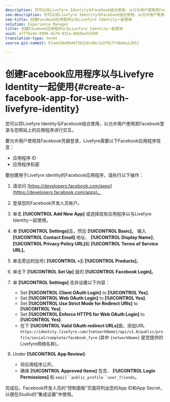 ```yaml
---
description: 您可以将Livefyre Identity与Facebook结合使用，以允许用户使用其Facebook登录与您网站上的应用程序进行交互。
seo-description: 您可以将Livefyre Identity与Facebook结合使用，以允许用户使用其Facebook登录与您网站上的应用程序进行交互。
seo-title: 创建Facebook应用程序以与Livefyre Identity一起使用
solution: Experience Manager
title: 创建Facebook应用程序以与Livefyre Identity一起使用
uuid: a7f7be4e-8986-4e79-831a-0bb0ae55599
translation-type: tm+mt
source-git-commit: 67aeb3de964473b326c88c3a3f81ff48a6a12652

---
```



# 创建Facebook应用程序以与Livefyre Identity一起使用{#create-a-facebook-app-for-use-with-livefyre-identity}

您可以将Livefyre Identity与Facebook结合使用，以允许用户使用其Facebook登录与您网站上的应用程序进行交互。

要允许用户使用其Facebook凭据登录，Livefyre需要以下Facebook应用程序信息：

* 应用程序 ID
* 应用程序机密

要创建用于Livefyre identity的Facebook应用程序，请执行以下操作：

1. 请访问 [https://developers.facebook.com/apps](https://developers.facebook.com/apps)。
1. 登录您的Facebook开发人员帐户。
1. 单击 **[!UICONTROL Add New App]** 或选择现有应用程序以与Livefyre Identity一起使用。
1. 单 **[!UICONTROL Settings]**&#x200B;击，然后 **[!UICONTROL Basic]**。 输入 **[!UICONTROL Contact Email]** 地址、 **[!UICONTROL Display Name]**、 **[!UICONTROL Privacy Policy URL]**&#x200B;和 **[!UICONTROL Terms of Service URL]**。
1. 单击旁边的加号( **[!UICONTROL +]**) **[!UICONTROL Products]**。
1. 单击下 **[!UICONTROL Set Up]** 面的 **[!UICONTROL Facebook Login]**。
1. 单 **[!UICONTROL Settings]** 击并设置以下内容：

   * Set **[!UICONTROL Client OAuth Login]** to **[!UICONTROL Yes]**.
   * Set **[!UICONTROL Web OAuth Login]** to **[!UICONTROL Yes]**.
   * Set **[!UICONTROL Use Strict Mode for Redirect URIs]** to **[!UICONTROL Yes]**.
   * Set **[!UICONTROL Enforce HTTPS for Web OAuth Login]** to **[!UICONTROL Yes]**.
   * 在下 **[!UICONTROL Valid OAuth redirect URLs]**&#x200B;面，添加URL `https://identity.livefyre.com/{networkName}/api/v1.0/public/profile/social/complete/facebook_fyre` (其中 `{networkName}` 是您提供的Livefyre网络名称)。

1. Under **[!UICONTROL App Review]**:

   * 将应用程序公开。
   * 确保 **[!UICONTROL Approved Items]** 包含、 **[!UICONTROL Login Permissions]** 和 `email``public_profile``user_friends`。

完成后，Facebook开发人员的“控制面板”页面将列出您的App ID和App Secret，以便在Studio的“集成设置”中使用。
